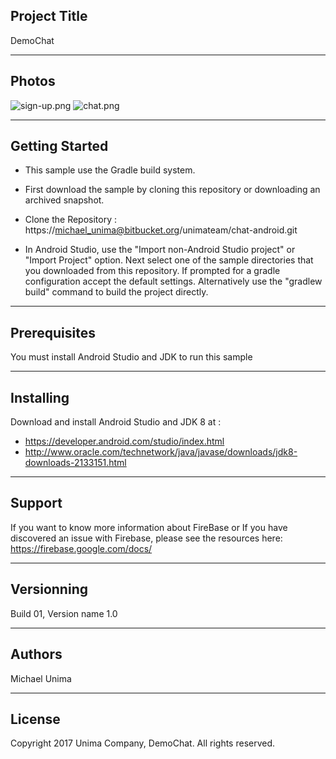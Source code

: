 ## Project Title
DemoChat

---

## Photos
![sign-up.png](https://bitbucket.org/repo/XX5LpgB/images/163470721-sign-up.png)  ![chat.png](https://bitbucket.org/repo/XX5LpgB/images/4054244867-chat.png)

---

## Getting Started
- This sample use the Gradle build system.
- First download the sample by cloning this repository or downloading an archived snapshot.
	
- Clone the Repository : 
https://michael_unima@bitbucket.org/unimateam/chat-android.git

- In Android Studio, use the "Import non-Android Studio project" or "Import Project" option. Next select one of the sample directories that you downloaded from this repository. If prompted for a gradle configuration accept the default settings.
Alternatively use the "gradlew build" command to build the project directly.

--- 

## Prerequisites
You must install Android Studio and JDK to run this sample

---

## Installing
Download and install Android Studio and JDK 8 at : 

* https://developer.android.com/studio/index.html
* http://www.oracle.com/technetwork/java/javase/downloads/jdk8-downloads-2133151.html

---

## Support
If you want to know more information about FireBase or If you have discovered an issue with Firebase, please see the resources here: https://firebase.google.com/docs/

---

## Versionning
Build 01, Version name 1.0

---

## Authors
Michael Unima

---

## License
Copyright 2017 Unima Company, DemoChat.
All rights reserved.